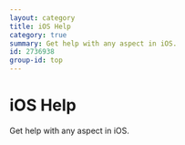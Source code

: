 ```yaml
---
layout: category
title: iOS Help
category: true
summary: Get help with any aspect in iOS.
id: 2736938
group-id: top
---
```


# iOS Help
Get help with any aspect in iOS.
